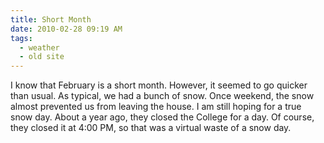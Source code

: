 ```yaml
---
title: Short Month
date: 2010-02-28 09:19 AM
tags:
  - weather
  - old site
---
```


I know that February is a short month. However, it seemed to go quicker than usual. As typical, we had a bunch of snow. Once weekend, the snow almost prevented us from leaving the house. I am still hoping for a true snow day. About a year ago, they closed the College for a day. Of course, they closed it at 4:00 PM, so that was a virtual waste of a snow day.
